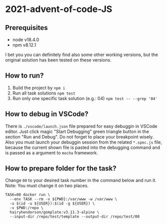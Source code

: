 # 2021-advent-of-code-JS

## Prerequisites
* node v18.4.0
* npm v8.12.1

I bet you you can definitely find also some other working versions,
but the original solution has been tested on these versions.

## How to run?
1. Build the project by `npm i`
2. Run all task solutions `npm test`
3. Run only one specific task solution (e.g.: 04) `npm test -- --grep '04'`

## How to debug in VSCode?
There is `./vscode/launch.json` file prepared for easy debuggin in VSCode editor.
Just click magic "Start Debugging" green triangle button in the section "Run and Debug".
Do not forget to place your breakpoint wisely.
Also you must launch your debuggin session from the related `*.spec.js` file,
because the current shown file is pasted into the debugging command and is passed as a argument to `mocha` framework.

## How to prepare folder for the task?
Change `00` to your desired task number in the command below and run it.
Note: You must change it on two places.

```
TASK=00 docker run \
  --env TASK --rm -v ${PWD}:/var/www -w /var/www \
  -u $(id -u ${USER}):$(id -g ${USER}) \
  -v $PWD:/repo \
  hairyhenderson/gomplate:v3.11.3-alpine \
  --input-dir /repo/test/template --output-dir /repo/test/00
```
